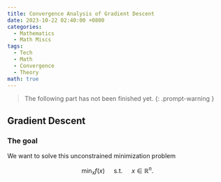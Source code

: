```yaml
---
title: Convergence Analysis of Gradient Descent
date: 2023-10-22 02:40:00 +0800
categories:
  - Mathematics
  - Math Miscs
tags:
  - Tech
  - Math
  - Convergence
  - Theory
math: true
---
```


> The following part has not been finished yet.
{: .prompt-warning }

## Gradient Descent

### The goal

We want to solve this unconstrained minimization problem

$$
\min _x f(x) \quad \text { s.t. } \quad x \in \mathbb{R}^n .
$$

<!-- ### An equivalent solution

Assume that the objective function is continuously differentiable on $\mathbb{R}^n$. The first order necessary optimality condition:
$$
x^* \text { is a local minimizer or maximizer } \Longrightarrow \nabla f\left(x^*\right)=0. 
$$

Theorem 3.1: Necessary First-Order Optimality Conditions
Let $f: X \rightarrow \mathbb{R}$ be differentiable $\left(X=\mathbb{R}^n\right.$ or $X \subset \mathbb{R}^n$ open $)$ and let $x^* \in X$ be a local minimum of $f$. Then, it follows $\nabla f\left(x^*\right)=0$.

Proof. Let $h \in \mathbb{R}^n$ be arbitrary. Since $x^*$ is a local minimizer, we have $f\left(x^*+t h\right) \geq f\left(x^*\right)$ for all $t>0$ sufficiently small. Rearranging the terms, dividing by $t$ and taking the limit, we thus obtain
$$
0 \leq \lim _{t \rightarrow 0} \frac{f\left(x^*+t h\right)-f\left(x^*\right)}{t}=\nabla f\left(x^*\right)^{\top} h .
$$

Choosing $h=-\nabla f\left(x^*\right)$ finishes the proof.

We want to 

In principle, the optimal solution of the problem can be obtained by calculating all stationary points of $f$ and by comparing the objective function values. Unfortunately, such a procedure has several drawbacks:
- It might not be possible or too difficult to solve the equation $\nabla f(x)=0$ analytically.
- There might be infinitely many stationary points and finding the lowest function value is another (maybe challenging) optimization problem.

We will consider iterative algorithms for finding stationary points. In this section, we will consider algorithms of the form:
$$
x^{k+1}=x^k+\alpha_k d^k, \quad k=0,1,2, \ldots
$$
where $d^k$ is the so-called direction and $\alpha_k$ is the step size. We will mainly work with descent directions:

Definition 5.1: Descent Directions
Let $f: \mathbb{R}^n \rightarrow \mathbb{R}$ be continuously differentiable. A vector $d \in \mathbb{R}^n \backslash\{0\}$ is called descent direction of $f$ at $x$ if
$$
\nabla f(x)^{\top} d<0 .
$$

The most important property of descent directions is that taking a small enough step along these directions leads to a decrease of the objective function.

Lemma 5.2: Descent Property
Let $f: \mathbb{R}^n \rightarrow \mathbb{R}$ be a continuously differentiable function and suppose that $d$ is a descent direction of $f$ at $x$. Then, there is $\varepsilon>0$ such that
$$
f(x+\alpha d)<f(x) \quad \forall \alpha \in(0, \varepsilon] .
$$

Proof. Using the directional derivative condition, we have
$$
\lim _{\alpha \rightarrow 0} \frac{f(x+\alpha d)-f(x)}{\alpha}=\nabla f(x)^{\top} d<0
$$

The policy descent is updating $x^{(k)}$ by 

$$
x^{(k+1)} \gets x^{(k)} + \alpha^{(k)} \cdot d^{(k)},
$$

where \alpha^{(k)}is

## Basic Questions

### What is convergence?

> **Definition.**
> Let $\set{x_t}_{t}^\infty$ be a sequence in a metric space $(M,d),$ then it is a convergent sequence, if there is a $x\in M$ such that for every positive real number $\epsilon>0,$ there is a positive integer $N$ such that for all positive integer $n\ge N,$ the distance $d(x_n, x) < \epsilon.$
{: .prompt-info }

> [**Definition.**](https://en.wikipedia.org/wiki/Limit_of_a_sequence#Metric_spaces)
> A point $x$ of the metric space $(M, d)$ is the limit of the sequence $(x_n)$ if: For each $0<\epsilon\in\mathbb{R},$ there is $N\in\mathbb{N}$ such that, for every $N\le n\in \mathbb{N},$ we have $d(x_n, x)<\epsilon.$
{: .prompt-info }

Symbolically, this is:

$$
\forall \epsilon > 0 (\exists N\in\mathbb{N} (\forall n\in \mathbb{N}(n\ge N \Rightarrow d(x_n,x)< \epsilon))).
$$

### Whose convergence do we want to analyze?

We want to prove that $f(x^{(k)})$ will converges to $f(x^{*})$

### Under what conditions can we conclude convergence?

## Convergence of Gradient Descent with Fixed Step Size

Theorem 6.1 Suppose the function $f: \mathbb{R}^{n} \rightarrow \mathbb{R}$ is convex and differentiable, and that its gradient is Lipschitz continuous with constant $L>0$, i.e. we have that $\|\nabla f(x)-\nabla f(y)\|_{2} \leq L\|x-y\|_{2}$ for any $x, y$. Then if we run gradient descent for $k$ iterations with a fixed step size $t \leq 1 / L$, it will yield a solution $f^{(k)}$ which satisfies

$$
f\left(x^{(k)}\right)-f\left(x^{*}\right) \leq \frac{\left\|x^{(0)}-x^{*}\right\|_{2}^{2}}{2 t k}
$$

where $f\left(x^{*}\right)$ is the optimal value. Intuitively, this means that gradient descent is guaranteed to converge and that it converges with rate $O(1 / k)$.

Proof: Our assumption that $\nabla f$ is Lipschitz continuous with constant $L$ implies that $\nabla^{2} f(x) \preceq L I$, or equivalently that $\nabla^{2} f(x)-L I$ is a negative semidefinite matrix. Using this fact, we can perform a quadratic expansion of $f$ around $f(x)$ and obtain the following inequality:

$$
\begin{aligned}
f(y) & \leq f(x)+\nabla f(x)^{T}(y-x)+\frac{1}{2} \nabla^{2} f(x)\|y-x\|_{2}^{2} \\
& \leq f(x)+\nabla f(x)^{T}(y-x)+\frac{1}{2} L\|y-x\|_{2}^{2}
\end{aligned}
$$

Now let's plug in the gradient descent update by letting $y=x^{+}=x-t \nabla f(x)$. We then get:

$$
\begin{aligned}
f\left(x^{+}\right) & \leq f(x)+\nabla f(x)^{T}\left(x^{+}-x\right)+\frac{1}{2} L\left\|x^{+}-x\right\|_{2}^{2} \\
& =f(x)+\nabla f(x)^{T}(x-t \nabla f(x)-x)+\frac{1}{2} L\|x-t \nabla f(x)-x\|_{2}^{2} \\
& =f(x)-\nabla f(x)^{T} t \nabla f(x)+\frac{1}{2} L\|t \nabla f(x)\|_{2}^{2} \\
& =f(x)-t\|\nabla f(x)\|_{2}^{2}+\frac{1}{2} L t^{2}\|\nabla f(x)\|_{2}^{2} \\
& =f(x)-\left(1-\frac{1}{2} L t\right) t\|\nabla f(x)\|_{2}^{2}
\end{aligned}
$$

Using $t \leq 1 / L$, we know that $-\left(1-\frac{1}{2} L t\right)=\frac{1}{2} L t-1 \leq \frac{1}{2} L(1 / L)-1=\frac{1}{2}-1=-\frac{1}{2}$. Plugging this in to (??), we can conclude the following:

$$
f\left(x^{+}\right) \leq f(x)-\frac{1}{2} t\|\nabla f(x)\|_{2}^{2}
$$

Since $\frac{1}{2} t\|\nabla f(x)\|_{2}^{2}$ will always be positive unless $\nabla f(x)=0$, this inequality implies that the objective function value strictly decreases with each iteration of gradient descent until it reaches the optimal value $f(x)=f\left(x^{*}\right)$. Note that this convergence result only holds when we choose $t$ to be small enough, i.e. $t \leq 1 / L$. This explains why we observe in practice that gradient descent diverges when the step size is too large.

Next, we can bound $f\left(x^{+}\right)$, the objective value at the next iteration, in terms of $f\left(x^{*}\right)$, the optimal objective value. Since $f$ is convex, we can write

$$
\begin{aligned}
& f\left(x^{*}\right) \geq f(x)+\nabla f(x)^{T}\left(x^{*}-x\right) \\
& f(x) \leq f\left(x^{*}\right)+\nabla f(x)^{T}\left(x-x^{*}\right)
\end{aligned}
$$

where the first inequality yields the second through simple rearrangement of terms. Plugging this in to (??), we obtain:

$$
\begin{aligned}
& f\left(x^{+}\right) \leq f\left(x^{*}\right)+\nabla f(x)^{T}\left(x-x^{*}\right)-\frac{t}{2}\|\nabla f(x)\|_{2}^{2} \\
& f\left(x^{+}\right)-f\left(x^{*}\right) \leq \frac{1}{2 t}\left(2 t \nabla f(x)^{T}\left(x-x^{*}\right)-t^{2}\|\nabla f(x)\|_{2}^{2}\right) \\
& f\left(x^{+}\right)-f\left(x^{*}\right) \leq \frac{1}{2 t}\left(2 t \nabla f(x)^{T}\left(x-x^{*}\right)-t^{2}\|\nabla f(x)\|_{2}^{2}-\left\|x-x^{*}\right\|_{2}^{2}+\left\|x-x^{*}\right\|_{2}^{2}\right) \\
& f\left(x^{+}\right)-f\left(x^{*}\right) \leq \frac{1}{2 t}\left(\left\|x-x^{*}\right\|_{2}^{2}-\left\|x-t \nabla f(x)-x^{*}\right\|_{2}^{2}\right)
\end{aligned}
$$

where the final inequality is obtained by observing that expanding the square of $\left\|x-t \nabla f(x)-x^{*}\right\|_{2}^{2}$ yields $\left\|x-x^{*}\right\|_{2}^{2}-2 t \nabla f(x)^{T}\left(x-x^{*}\right)+t^{2}\|\nabla f(x)\|_{2}^{2}$. Notice that by definition we have $x^{+}=x-t \nabla f(x)$. Plugging this in to (??) yields:

$$
f\left(x^{+}\right)-f\left(x^{*}\right) \leq \frac{1}{2 t}\left(\left\|x-x^{*}\right\|_{2}^{2}-\left\|x^{+}-x^{*}\right\|_{2}^{2}\right)
$$

This inequality holds for $x^{+}$on every iteration of gradient descent. Summing over iterations, we get:

$$
\begin{aligned}
\sum_{i=1}^{k} f\left(x^{(i)}-f\left(x^{*}\right)\right. & \leq \sum_{i=1}^{k} \frac{1}{2 t}\left(\left\|x^{(i-1)}-x^{*}\right\|_{2}^{2}-\left\|x^{(i)}-x^{*}\right\|_{2}^{2}\right) \\
& =\frac{1}{2 t}\left(\left\|x^{(0)}-x^{*}\right\|_{2}^{2}-\left\|x^{(k)}-x^{*}\right\|_{2}^{2}\right) \\
& \leq \frac{1}{2 t}\left(\left\|x^{(0)}-x^{*}\right\|_{2}^{2}\right)
\end{aligned}
$$

where the summation on the right-hand side disappears because it is a telescoping sum. Finally, using the fact that $f$ decreasing on every iteration, we can conclude that

$$
\begin{aligned}
f\left(x^{(k)}\right)-f\left(x^{*}\right) & \leq \frac{1}{k} \sum_{i=1}^{k} f\left(x^{(i)}\right)-f\left(x^{*}\right) \\
& \leq \frac{\left\|x^{(0)}-x^{*}\right\|_{2}^{2}}{2 t k}
\end{aligned}
$$

where in the final step, we plug in (??) to get the inequality from (??) that we were trying to prove.

#### 0.1.2. Convergence of gradient descent with adaptive step size

We will not prove the analogous result for gradient descent with backtracking to adaptively select the step size. Instead, we just present the result with a few comments.

Theorem 6.2 Suppose the function $f: \mathbb{R}^{n} \rightarrow \mathbb{R}$ is convex and differentiable, and that its gradient is Lipschitz continuous with constant $L>0$, i.e. we have that $\|\nabla f(x)-\nabla f(y)\|_{2} \leq L\|x-y\|_{2}$ for any $x, y$. Then if we run gradient descent for $k$ iterations with step size $t_{i}$ chosen using backtracking line search on each iteration $i$, it will yield a solution $f^{(k)}$ which satisfies

$$
f\left(x^{(k)}\right)-f\left(x^{*}\right) \leq \frac{\left\|x^{(0)}-x^{*}\right\|_{2}^{2}}{2 t_{\min } k}
$$

where $t_{\min }=\min \{1, \beta / L\}$

Notice that the only difference between Theorems ?? and ?? is that the fixed step size $t$ is replaced by $t_{\min }$. Notice that if we choose $\beta$ to be large enough, the rate of convergence is very similar to what we got for gradient descent with fixed step size.

#### 0.1.3. Convergence rates for gradient descent

Convex $f$. From Theorem ??, we know that the convergence rate of gradient descent with convex $f$ is $O(1 / k)$, where $k$ is the number of iterations. This implies that in order to achieve a bound of $f\left(x^{(k)}\right)-f\left(x^{*}\right) \leq$ $\epsilon$, we must run $O(1 / \epsilon)$ iterations of gradient descent. This rate is referred to as "sub-linear convergence."

Strongly convex $f$. In contrast, if we assume that $f$ is strongly convex, we can show that gradient descent converges with rate $O\left(c^{k}\right)$ for $0<c<1$. This means that a bound of $f\left(x^{(k)}\right)-f\left(x^{*}\right) \leq \epsilon$ can be achieved using only $O(\log (1 / \epsilon))$ iterations. This rate is typically called "linear convergence."

#### 0.1.4. Pros and cons of gradient descent

The principal advantages and disadvantages of gradient descent are:

- Simple algorithm that is easy to implement and each iteration is cheap; just need to compute a gradient
- Can be very fast for smooth objective functions, i.e. well-conditioned and strongly convex
- However, it's often slow because many interesting problems are not strongly convex
- Cannot handle non-differentiable functions (biggest downside)


### 0.2. Subgradients

Subgradients are the analog to gradients for non-differentiable functions. They are one of the fundamental mathematical concepts underlying convexity.

Definition 6.3 A subgradient of a convex function $f: \mathbb{R}^{n} \rightarrow \mathbb{R}$ at some point $x$ is any vector $g \in \mathbb{R}^{n}$ that achieves the same lower bound as the tangent line to $f$ at $x$, i.e. we have

$$
f(y) \geq f(x)+g^{T}(y-x) \quad \forall x, y
$$

The subgradient $g$ always exists for convex functions on the relative interior of their domain. Furthermore, if $f$ is differentiable at $x$, then there is a unique subgradient $g=\nabla f(x)$. Note that subgradients need not exist for nonconvex functions (for example, cubic functions do not have subgradients at their inflection points).

#### 0.2.1. Examples of subgradients

absolute value. $f(x)=|x|$. Where $f$ is differentiable, the subgradient is identical to the gradient, $\operatorname{sign}(x)$. At the point $x=0$, the subgradient is any point in the range $[-1,1]$ because any line passing through $x=0$ with a slope in this range will lower bound the function.

$\ell_{2}$ norm. $f(x)=\|x\|_{2}$. For $x \neq 0, f$ is differentiable and the unique subgradient is given by $g=x /\|x\|_{2}$. For $x=0$, the subgradient is any vector whose $\ell_{2}$ norm is at most 1 . This holds because, by definition, in order for $g$ to be a subgradient of $f$ we must have that

$$
f(y)=\|y\|_{2} \geq f(x)+g^{T}(y-x)=g^{T} y \quad \forall y .
$$

In order for $\|y\|_{2} \geq g^{T} y$ to hold, $g$ must have $\|g\|_{2} \leq 1$.

$\ell_{1}$ norm. $f(x)=\|x\|_{1}$. Since $\|x\|_{1}=\sum_{i=1}^{n}\left|x_{i}\right|$, we can consider each element $g_{i}$ of the subgradient separately. The result is very analogous to the subgradient of the absolute value function. For $x_{i} \neq 0$, $g_{i}=\operatorname{sign}\left(g_{i}\right)$. For $x_{i}=0, g_{i}$ isanypointin $[-1,1]$.

maximum of two functions. $f(x)=\max \left\{f_{1}(x), f_{2}(x)\right\}$, where $f_{1}$ and $f_{2}$ are convex and differentiable. Here we must consider three cases. First, if $f_{1}(x)>f_{2}(x)$, then $f(x)=f_{1}(x)$ and therefore there is a unique subgradient $g=\nabla f_{1}(x)$. Likewise, if $f_{2}(x)>f_{1}(x)$, then $f(x)=f_{2}(x)$ and $g=\nabla f_{2}(x)$. Finally, if $f_{1}(x)=f_{2}(x)$, then $f$ may not be differentiable at $x$ and the subgradient will be any point on the line segment that joints $\nabla f_{1}(x)$ and $\nabla f_{2}(x)$.

#### 0.2.2. Subdifferential

Definition 6.4 The subdifferential of a convex function $f: \mathbb{R}^{n} \rightarrow \mathbb{R}$ at some point $x$ is the set of all subgradients of $f$ at $x$, i.e. we say

$$
\partial f(x)=\left\{g \in \mathbb{R}^{n}: g \text { is a subgradient of } f \text { at } x\right\}
$$

An important property of the subdifferential $\partial f(x)$ is that it is a closed and convex set, which holds even for nonconvex $f$. To verify this, suppose we have two subgradients $g_{1}, g_{2} \in \partial f(x)$. We need to show that $g_{0}=\alpha g_{1}+(1-\alpha) g_{2}$ is also in $\partial f(x)$ for arbitrary $\alpha$. If we write the following inequalities,

$$
\begin{aligned}
\alpha(f(y) & \left.\geq f(x)+g_{1}^{T}(y-x)\right) \alpha \\
(1-\alpha)(f(y) & \left.\geq f(x)+g_{2}^{T}(y-x)\right)(1-\alpha)
\end{aligned}
$$

which follow from the definition of subgradient applied to $g_{1}$ and $g_{2}$, we can add them together to yield $f(y) \geq f(x)+\alpha g_{1}^{T}(y-x)+(1-\alpha) g_{2}^{T}(y-x)=g_{0}^{T}(y-x)$.

#### 0.2.3. Connection between sugradients and convex geometry

Suppose we have a convex set $C \subseteq \mathbb{R}^{n}$ and consider the indicator function $\mathbb{I}_{C}: \mathbb{R}^{n} \rightarrow \mathbb{R}$, defined by

$$
\mathbb{I}_{C}(x)=\mathbb{I}\{x \in C\}= \begin{cases}0 & \text { if } x \in C \\ \infty & \text { if } x \notin C\end{cases}
$$

We would like to determine the subgradients of $\mathbb{I}_{C}$. If $x \in C, \partial \mathbb{I}_{C}=N_{C}(x)$, where $N_{C}(x)$ is the normal cone of $C$ at $x$ and is defined as

$$
N_{C}(x)=\left\{g \in \mathbb{R}^{n}: g^{T} x \geq g^{T} y \text { for any } y \in C\right\}
$$

This result comes directly out of the definition of subgradient $\mathbb{I}_{C}(y) \geq \mathbb{I}_{C}(x)+g^{T}(y-x)$.

The subgradients of indicator functions are interesting for the following reason. Eventually, we will prove that a point $x^{*}$ minimizes a particular function $f$ if and only if $0 \in \partial f\left(x^{*}\right)$. Now suppose we want to know whether $x^{*}$ minimized $f(x)$ subject to the constraint that $x$ be a member of the set $C$. We can rewrite this optimization problem as

$$
\min _{x} f(x)+\mathbb{I}_{C}(x)
$$

Thus we can determine whether $x^{*}$ is a solution to this problem by checking whether $0 \in \partial\left(f\left(x^{*}\right)+\mathbb{I}_{C}\left(x^{*}\right)\right)$.

#### 0.2.4. Subgradient calculus

Subgradients can be computed by knowing the subgradients for a basic set of functions and then applying the rules of subgradient calculus. Here are the set of rules.

Scaling. $\partial(a f)=a \cdot \partial f$ provided that $a>0$

Addition. $\partial\left(f_{1}+f_{2}\right)=\partial f_{1}+\partial f_{2}$

Affine composition. If $g(x)=f(A x)+b$ then

$$
\partial g(x)=A^{T} \partial f(A x+b)
$$

Finite pointwise maximum. If $f(x)=\max _{i=1, \ldots, m} f_{i}(x)$ then

$$
\partial f(x)=\operatorname{conv}\left(\bigcup_{i: f_{i}(x)=f(x)} \partial f_{i}(x)\right)
$$

General pointwise maximum. If $f(x)=\max _{s \in \mathcal{S}} f_{s}(x)$ then

$$
\partial f(x) \supseteq \operatorname{cl}\left\{\operatorname{conv}\left(\bigcup_{s: f_{s}(x)=f(x)} \partial f_{s}(x)\right)\right\}
$$
 -->
